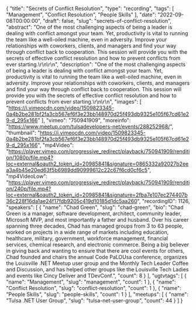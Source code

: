 {
  "title": "Secrets of Conflict Resolution",
  "type": "recording",
  "tags": [
    "Management",
    "Conflict Resolution",
    "People Skills"
  ],
  "date": "2022-09-08T00:00:00",
  "draft": false,
  "slug": "secrets-of-conflict-resolution",
  "abstract": "One of the most challenging aspects of being a leader is dealing with conflict amongst your team. Yet, productivity is vital to running the team like a well-oiled machine, even in adversity. Improve your relationships with coworkers, clients, and managers and find your way through conflict back to cooperation. This session will provide you with the secrets of effective conflict resolution and how to prevent conflicts from ever starting.\r\n\r\n",
  "description": "One of the most challenging aspects of being a leader is dealing with conflict amongst your team. Yet, productivity is vital to running the team like a well-oiled machine, even in adversity. Improve your relationships with coworkers, clients, and managers and find your way through conflict back to cooperation. This session will provide you with the secrets of effective conflict resolution and how to prevent conflicts from ever starting.\r\n\r\n",
  "images": [
    "https://i.vimeocdn.com/video/1509823345-0a4b2be281bf2fa3cb567ef6f3e23bb148970d25f493db9325e105f67cd61e29-d_295x166"
  ],
  "vimeo": "750941909",
  "moreinfo": "https://www.meetup.com/tulsadevelopers-net/events/288252968/",
  "thumbnail": "https://i.vimeocdn.com/video/1509823345-0a4b2be281bf2fa3cb567ef6f3e23bb148970d25f493db9325e105f67cd61e29-d_295x166",
  "mp4Video": "https://player.vimeo.com/progressive_redirect/playback/750941909/rendition/1080p/file.mp4?loc=external&oauth2_token_id=20985841&signature=0865332a92027b2eea3a4b45e20ed63f5b6989dd90999612c22c67f6cd0cf6c5",
  "mp4VideoLow": "https://player.vimeo.com/progressive_redirect/playback/750941909/rendition/240p/file.mp4?loc=external&oauth2_token_id=20985841&signature=2fba7e107ec274407b36c228f16da1ae24f17fdb9205c419d10185d1dc5aa260",
  "recordingID": 1126,
  "speakers": [
    {
      "name": "Chad Green",
      "slug": "chad-green",
      "bio": "Chad Green is a manager, software development, architect, community leader, Microsoft MVP, and most importantly a father and husband. Over his career spanning three decades, Chad has managed groups from 3 to 63 people, worked on projects in a wide range of markets including education, healthcare, military, government, workforce management, financial services, chemical research, and electronic commerce.  Being a big believer in giving back and wanting to ensure that there are cool events for others, Chad founded and chairs the annual Code PaLOUsa conference, organizes the Louisville .NET Meetup user group and the Monthly Tech Leader Coffee and Discussion, and has helped other groups like the Louisville Tech Ladies and events like Cincy Deliver and TDevConf.",
      "count": 8
    }
  ],
  "ugtvtags": [
    {
      "name": "Management",
      "slug": "management",
      "count": 1
    },
    {
      "name": "Conflict Resolution",
      "slug": "conflict-resolution",
      "count": 1
    },
    {
      "name": "People Skills",
      "slug": "people-skills",
      "count": 1
    }
  ],
  "meetups": [
    {
      "name": "Tulsa .NET User Group",
      "slug": "tulsa-net-user-group",
      "count": 44
    }
  ]
}